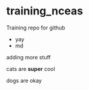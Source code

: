 # training_nceas
Training repo for github

* yay
* md

adding more stuff

cats are **super** cool

dogs are okay